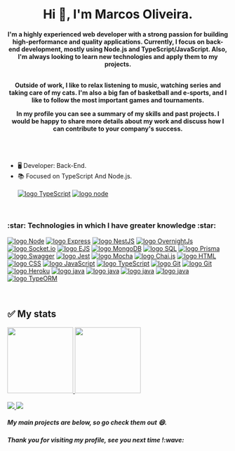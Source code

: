 
<h1 align="center">Hi 👋, I'm Marcos Oliveira.</h1>


<h4 align="center">I'm a highly experienced web developer with a strong passion for building high-performance and quality applications. Currently, I focus on back-end development, mostly using Node.js and TypeScript/JavaScript. Also, I'm always looking to learn new technologies and apply them to my projects.<br><br>

Outside of work, I like to relax listening to music, watching series and taking care of my cats. I'm also a big fan of basketball and e-sports, and I like to follow the most important games and tournaments.

In my profile you can see a summary of my skills and past projects. I would be happy to share more details about my work and discuss how I can contribute to your company's success.</h4>
<br>
<br>

- 🖥️ Developer: Back-End.
- 📚 Focused on TypeScript And Node.js. <br> <br>
  [![logo TypeScript](https://img.shields.io/badge/TypeScript-blue?style=for-the-badge&logo=JavaScript&logoColor=white)](#)
 [![logo node](https://img.shields.io/badge/Node-green?style=for-the-badge&logo=node.js&logoColor=white)](#)
<br>  
<h3>:star: Technologies in which I have greater knowledge :star:</h3>

<div style="display: inline_block">
  
[![logo Node](https://img.shields.io/badge/Node-green?style=for-the-badge&logo=node.js&logoColor=black)](#)
[![logo Express](https://img.shields.io/badge/Express-blue?style=for-the-badge&logo=Express&logoColor=white)](#)
[![logo NestJS](https://img.shields.io/badge/NestJS-red?style=for-the-badge&logo=NestJS&logoColor=white)](#)
[![logo OvernightJs](https://img.shields.io/badge/OvernightJs-darkblue?style=for-the-badge&logo=OvernightJS&logoColor=white)](#)
[![logo Socket.io](https://img.shields.io/badge/Socket.io-black?style=for-the-badge&logo=Socket.io&logoColor=white)](#)
[![logo EJS](https://img.shields.io/badge/EJS-grey?style=for-the-badge&logo=template&logoColor=white)](#)
[![logo MongoDB](https://img.shields.io/badge/MongoDB-green?style=for-the-badge&logo=mongodb&logoColor=white)](#)
[![logo SQL](https://img.shields.io/badge/SQL-green?style=for-the-badge&logo=SQL&logoColor=white)](#)
[![logo Prisma](https://img.shields.io/badge/Prisma-blue?style=for-the-badge&logo=Prisma&logoColor=white)](#)
[![logo Swagger](https://img.shields.io/badge/Swagger-blue?style=for-the-badge&logo=Swagger&logoColor=white)](#)
[![logo Jest](https://img.shields.io/badge/Jest-brown?style=for-the-badge&logo=jest&logoColor=white)](#)
[![logo Mocha](https://img.shields.io/badge/Mocha-brown?style=for-the-badge&logo=Mocha&logoColor=black)](#)
[![logo Chai.js](https://img.shields.io/badge/Chai.js-beige?style=for-the-badge&logo=Chai.js&logoColor=white)](#)
[![logo HTML](https://img.shields.io/badge/HTML-239120?style=for-the-badge&logo=HTML5&logoColor=white)](#)
[![logo CSS](https://img.shields.io/badge/CSS-239120?style=for-the-badge&logo=css3&logoColor=white)](#)
[![logo JavaScript](https://img.shields.io/badge/JavaScript-F7DF1E?style=for-the-badge&logo=JavaScript&logoColor=black)](#)
[![logo TypeScript](https://img.shields.io/badge/TypeScript-blue?style=for-the-badge&logo=JavaScript&logoColor=black)](#)
[![logo Git](https://img.shields.io/badge/Git-ED8B00?style=for-the-badge&logo=Git&logoColor=white)](#)
[![logo Git](https://img.shields.io/badge/Github-grey?style=for-the-badge&logo=Github&logoColor=white)](#)
[![logo Heroku](https://img.shields.io/badge/Heroku-purple?style=for-the-badge&logo=Heroku&logoColor=white)](#) 
[![logo java](https://img.shields.io/badge/React-20232A?style=for-the-badge&logo=React&logoColor=white)](#)
[![logo java](https://img.shields.io/badge/redux-purple?style=for-the-badge&logo=redux&logoColor=white)](#)
[![logo java](https://img.shields.io/badge/docker-blue?style=for-the-badge&logo=docker&logoColor=white)](#)
[![logo java](https://img.shields.io/badge/PostgreSQL-ocean?style=for-the-badge&logo=PostgreSQL&logoColor=white)](#)
[![logo TypeORM](https://img.shields.io/badge/TypeORM-ocean?style=for-the-badge&logo=TypeORM&logoColor=white)](#)
</div>
  <br>
  
  ## :white_check_mark: My stats ##
  
  <div>
  
  <a href="https://github.com/Marcos-OliveiraVO">
  <img height="150em" src="https://github-readme-stats.vercel.app/api?username=Marcos-OliveiraVO&show_icons=true&theme=dracula&include_all_commits=true&count_private=true"/>
  <img height="150em" src="https://github-readme-stats.vercel.app/api/top-langs/?username=Marcos-OliveiraVO&layout=compact&langs_count=7&theme=dracula"/>
</div>
 <br>
  <a href = "mailto:marcosoliveira.rd@gmail.com"><img src="https://img.shields.io/badge/-Gmail-%23333?style=for-the-badge&logo=gmail&logoColor=white" target="_blank">
  <a href="https://www.linkedin.com/in/marcos-oliveira-a5b676236/" target="_blank"><img src="https://img.shields.io/badge/-LinkedIn-%230077B5?style=for-the-badge&logo=linkedin&logoColor=white" target="_blank"></a> 
  </a>

  
  <h5> My main projects are below, so go check them out 😄.</h5>
  <h5> Thank you for visiting my profile, see you next time !:wave: </h5>
  
  

  
